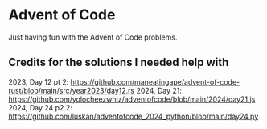 # Advent of Code
Just having fun with the Advent of Code problems.

## Credits for the solutions I needed help with
 2023, Day 12 pt 2: https://github.com/maneatingape/advent-of-code-rust/blob/main/src/year2023/day12.rs
 2024, Day 21: https://github.com/yolocheezwhiz/adventofcode/blob/main/2024/day21.js
 2024, Day 24 p2 2: https://github.com/luskan/adventofcode_2024_python/blob/main/day24.py
